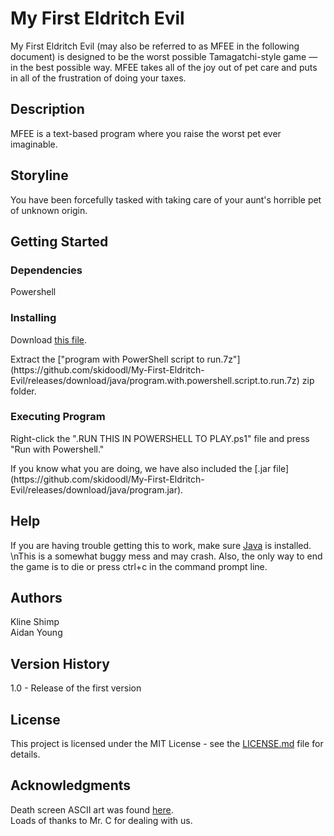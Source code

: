 # My First Eldritch Evil
My First Eldritch Evil (may also be referred to as MFEE in the following document) is designed to be the worst possible Tamagatchi-style game — in the best possible way. MFEE takes all of the joy out of pet care and puts in all of the frustration of doing your taxes. 

## Description
MFEE is a text-based program where you raise the worst pet ever imaginable.

## Storyline
You have been forcefully tasked with taking care of your aunt's horrible pet of unknown origin. 

## Getting Started
### Dependencies
Powershell

### Installing
Download [this file](<!-- Link -->).
</p>Extract the ["program with PowerShell script to run.7z"](https://github.com/skidoodl/My-First-Eldritch-Evil/releases/download/java/program.with.powershell.script.to.run.7z) zip folder.

### Executing Program
Right-click the ".RUN THIS IN POWERSHELL TO PLAY.ps1" file and press "Run with Powershell."
</p>If you know what you are doing, we have also included the [.jar file](https://github.com/skidoodl/My-First-Eldritch-Evil/releases/download/java/program.jar).

## Help
If you are having trouble getting this to work, make sure [Java](https://www.java.com/en/) is installed. \nThis is a somewhat buggy mess and may crash. Also, the only way to end the game is to die or press ctrl+c in the command prompt line.

## Authors
Kline Shimp  
Aidan Young

## Version History
1.0  - Release of the first version

## License
<!-- TODO: Figure out license -->
This project is licensed under the MIT License - see the [LICENSE.md](LICENSE.md) file for details.

## Acknowledgments
Death screen ASCII art was found [here](https://ascii.co.uk/art/rip).  
Loads of thanks to Mr. C for dealing with us.

<!---- IDK what all this stuff is or what to do with it: ---->

<!--
## Folder Structure

The workspace contains two folders by default, where:

- `src`: the folder to maintain sources
- `lib`: the folder to maintain dependencies

Meanwhile, the compiled output files will be generated in the `bin` folder by default.

> If you want to customize the folder structure, open `.vscode/settings.json` and update the related settings there.

## Dependency Management

The `JAVA PROJECTS` view allows you to manage your dependencies. More details can be found [here](https://github.com/microsoft/vscode-java-dependency#manage-dependencies). 
-->
